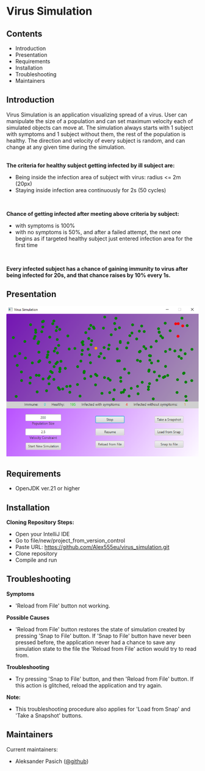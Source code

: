 # Virus Simulation

## Contents

- Introduction
- Presentation
- Requirements
- Installation
- Troubleshooting
- Maintainers

## Introduction

Virus Simulation is an application visualizing spread of a virus. User can manipulate the size
of a population and can set maximum velocity each of simulated objects can move at.
The simulation always starts with 1 subject with symptoms and 1 subject without them, the rest of the population
is healthy. The direction and velocity of every subject is random, and can change at any given time during the simulation.
<br/><br/>

**The criteria for healthy subject getting infected by ill subject are:**
- Being inside the infection area of subject with virus: radius <= 2m (20px)
- Staying inside infection area continuously for 2s (50 cycles)

<br/>

**Chance of getting infected after meeting above criteria by subject:**
- with symptoms is 100%
- with no symptoms is 50%, and after a failed attempt, the next one begins as if targeted healthy subject 
just entered infection area for the first time

<br/>

**Every infected subject has a chance of gaining immunity to virus after being infected
for 20s, and that chance raises by 10% every 1s.**

## Presentation

![alt txt](screenshots/screenshot.png)


## Requirements

- OpenJDK ver.21 or higher

## Installation

**Cloning Repository Steps:**
- Open your IntelliJ IDE
- Go to file/new/project_from_version_control
- Paste URL: https://github.com/Alex555eu/virus_simulation.git
- Clone repository
- Compile and run

## Troubleshooting

**Symptoms**
- 'Reload from File' button not working.

**Possible Causes**
- 'Reload from File' button restores the state of simulation created by pressing 
    'Snap to File' button. If 'Snap to File' button have never been pressed before, the application
    never had a chance to save any simulation state to the file the 'Reload from File' action would try to read from.

**Troubleshooting**
- Try pressing 'Snap to File' button, and then 'Reload from File' button. If this action is glitched, reload the 
    application and try again.

**Note:**
- This troubleshooting procedure also applies for 'Load from Snap' and 'Take a Snapshot' buttons.

## Maintainers

Current maintainers:
- Aleksander Pasich ([@github](https://github.com/Alex555eu))
